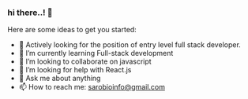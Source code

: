 ### hi there..! 👋


Here are some ideas to get you started:

- 🔭 Actively looking for the position of entry level full stack developer.
- 🌱 I’m currently learning Full-stack development 
- 👯 I’m looking to collaborate on javascript 
- 🤔 I’m looking for help with React.js
- 💬 Ask me about anything 
- 📫 How to reach me: sarobioinfo@gmail.com


